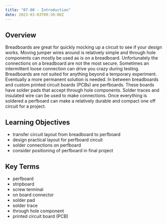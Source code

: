 ```yaml
---
title: "07.00 - Introduction"
date: 2023-03-03T09:30:00Z
---
```


## Overview

Breadboards are great for quickly mocking up a circuit to see if your design works. Moving jumper wires around is relatively simple and through hole components can mostly be used as is on a breadboard. Unfortunately the connections on a breadboard are not the most secure. Sometimes an intermittent loose connection can drive you crazy during testing. Breadboards are not suited for anything beyond a temporary experiment. Eventually a more permanent solution is needed. In between breadboards and custom printed circuit boards (PCBs) are perfboards. These boards have solder pads that accept through hole components. Solder traces and insulated wire can be used to make connections. Once everything is soldered a perfboard can make a relatively durable and compact one off circuit for a project.

## Learning Objectives

- transfer circuit layout from breadboard to perfboard
- design practical layout for perfboard circuit
- solder connections on perfboard
- consider positioning of perfboard in final project

## Key Terms

- perfboard
- stripboard
- screw terminal
- on board connector
- solder pad
- solder trace
- through hole component
- printed circuit board (PCB)
